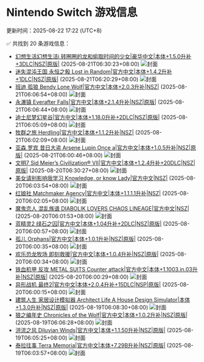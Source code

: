 # Nintendo Switch 游戏信息
更新时间：2025-08-22 17:22 (UTC+8)

✅ 共找到 20 条游戏信息：

- [幻想生活幻想生活i 转圈圈的龙和偷取时间的少女|豪华中文|本体+1.5.0升补+3DLC|NSZ|原版|](https://www.gamer520.com/93136.html) (2025-08-21T06:30:23+08:00)
  ![封面](https://shared.cdn.queniuqe.com/store_item_assets/steam/apps/2993780/8c825e78277a1c31186edfa875f778267d993a70/capsule_616x353_schinese.jpg?t=1749900924)
- [迷失混沌王国 永恒之骰 Lost in Random|官方中文|本体+1.4.2升补+1DLC|NSZ|原版|](https://www.gamer520.com/94389.html) (2025-08-21T06:20:29+08:00)
  ![封面](https://shared.cdn.queniuqe.com/store_item_assets/steam/apps/2564520/27fdedf1e02c032956b208fb5c8c8418c3727544/capsule_616x353.jpg?t=1749837144)
- [班迪 孤狼 Bendy Lone Wolf|官方中文|本体+2.0.3升补|NSZ|](https://www.gamer520.com/97987.html) (2025-08-21T06:06:54+08:00)
  ![封面](https://shared.cdn.queniuqe.com/store_item_assets/steam/apps/3232610/2d064eabcb173b9ee511c15b4ef01c4e00aa8092/capsule_616x353.jpg?t=1755277206)
- [永瀑镇 Everafter Falls|官方中文|本体+2.1.4升补|NSZ|原版|](https://www.gamer520.com/89369.html) (2025-08-21T06:06:44+08:00)
  ![封面](https://shared.cdn.queniuqe.com/store_item_assets/steam/apps/1416960/capsule_616x353.jpg?t=1720411463)
- [迪士尼梦幻星谷|官方中文|本体+1.18.0升补+2DLC|NSZ|原版|](https://www.gamer520.com/41011.html) (2025-08-21T06:05:09+08:00)
  ![封面](https://shared.cdn.queniuqe.com/store_item_assets/steam/apps/1401590/capsule_616x353.jpg?t=1689883856)
- [牧群之旅 Herdling|官方中文|本体+1.1.2升补|NSZ|](https://www.gamer520.com/97859.html) (2025-08-21T06:02:09+08:00)
  ![封面](https://assets.nintendo.com/image/upload/ar_16:9,c_lpad,w_1240/b_white/f_auto/q_auto/ncom/software/switch/70010000083926/84a01d075a7d4c6ab462c193593e57e43d22eb7ebdb0f23cb18e7e5c75071c9c)
- [亚森 罗宾 昔日大盗 Arsene Lupin Once a|官方中文|本体+1.0.5升补|NSZ|原版|](https://www.gamer520.com/83540.html) (2025-08-21T06:00:46+08:00)
  ![封面](https://shared.fastly.steamstatic.com/store_item_assets/steam/apps/2922980/capsule_616x353.jpg?t=1728650589)
- [文明7 Sid Meier’s Civilization® VII|官方中文|本体+1.2.4升补+20DLC|NSZ|原版|](https://www.gamer520.com/95555.html) (2025-08-20T06:30:27+08:00)
  ![封面](https://shared.cdn.queniuqe.com/store_item_assets/steam/apps/1295660/capsule_616x353.jpg?t=1738771302)
- [美女请别影响我学习 Knowledge, or know Lady|官方中文|NSZ|](https://www.gamer520.com/98170.html) (2025-08-20T06:03:54+08:00)
  ![封面](https://shared.cdn.queniuqe.com/store_item_assets/steam/apps/2786680/ss_9c43d28c19351a9c8f79935e32bd6e6ad7df526c.1920x1080.jpg?t=1711506982)
- [红娘社 Matchmaker Agency|官方中文|本体+1.1.1.1升补|NSZ|](https://www.gamer520.com/98168.html) (2025-08-20T06:02:05+08:00)
  ![封面](https://shared.cdn.queniuqe.com/store_item_assets/steam/apps/2204260/capsule_616x353.jpg?t=1707872431)
- [魔鬼恋人 混乱族谱 DIABOLIK LOVERS CHAOS LINEAGE|官方中文|NSZ|](https://www.gamer520.com/98166.html) (2025-08-20T06:01:53+08:00)
  ![封面](https://img-eshop.cdn.nintendo.net/i/231ae4ecdf966d05cd2bfed318ee7c611b30697e5728ddb4c10ff695ed144911.jpg?w=1000)
- [蓝精灵2 绿石之囚|官方中文|本体+1.04升补+2DLC|NSZ|原版|](https://www.gamer520.com/67120.html) (2025-08-20T06:00:57+08:00)
  ![封面](https://ig.freer.blog/2023/11/02/d28292cd31304.jpg)
- [孤儿 Orphans|官方中文|本体+1.0.1升补|NSZ|原版|](https://www.gamer520.com/91512.html) (2025-08-20T06:00:35+08:00)
  ![封面](https://shared.cdn.queniuqe.com/store_item_assets/steam/apps/2722400/capsule_616x353.jpg?t=1743715203)
- [欢乐恐龙牧场 即刻救援|官方中文|本体+1.0.4升补|NSZ|原版|](https://www.gamer520.com/75091.html) (2025-08-20T06:00:34+08:00)
  ![封面](https://assets.nintendo.com/image/upload/ar_16:9,b_auto:border,c_lpad/b_white/f_auto/q_auto/dpr_2.0/c_scale,w_1200/ncom/software/switch/70010000064679/055593e8fb57b471411afdac3b3de9f36f3035003de90182b87a4fdd269236f9)
- [铁血机甲 反攻 METAL SUITS Counter attack|官方中文|本体+1.1003.in.03升补|NSZ|原版|](https://www.gamer520.com/88452.html) (2025-08-20T06:00:29+08:00)
  ![封面](https://shared.cdn.queniuqe.com/store_item_assets/steam/apps/2093800/capsule_616x353.jpg?t=1739426369)
- [异形战机 最终2|官方中文|本体+2.0.4升补+15DLC|NSP|原版|](https://www.gamer520.com/12973.html) (2025-08-20T06:00:15+08:00)
  ![封面](https://shared.cdn.queniuqe.com/store_item_assets/steam/apps/1442820/capsule_616x353.jpg?t=1696266203)
- [建筑人生 家居设计模拟器 Architect Life A House Design Simulator|本体+1.3.0升补|NSZ|原版|](https://www.gamer520.com/95196.html) (2025-08-19T06:08:30+08:00)
  ![封面](https://shared.cdn.queniuqe.com/store_item_assets/steam/apps/1296400/capsule_616x353.jpg?t=1750321215)
- [狼之编年史 Chronicles of the Wolf|官方中文|本体+1.0.2升补|NSZ|原版|](https://www.gamer520.com/95139.html) (2025-08-19T06:06:28+08:00)
  ![封面](https://shared.fastly.steamstatic.com/store_item_assets/steam/apps/2371890/b03685cf8aeb3da691865ec53ff11c8d01cfa07d/capsule_616x353.jpg?t=1750429648)
- [洪流之风 Diluvian Winds|官方中文|本体+1.1.50升补|NSZ|原版|](https://www.gamer520.com/96244.html) (2025-08-19T06:05:25+08:00)
  ![封面](https://shared.cdn.queniuqe.com/store_item_assets/steam/apps/1561040/capsule_616x353_schinese.jpg?t=1692362926)
- [泰拉往事 Terra Memoria|官方中文|本体+7.29B升补|NSZ|原版|](https://www.gamer520.com/74492.html) (2025-08-19T06:03:57+08:00)
  ![封面](https://shared.cdn.queniuqe.com/store_item_assets/steam/apps/1912750/capsule_616x353.jpg?t=1711571407)
